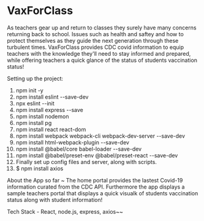 # VaxForClass
As teachers gear up and return to classes they surely have many concerns returning back to school. Issues such as health and saftey and how to protect themselves as they guide the next generation through these turbulent times. VaxForClass provides CDC covid information to equip teachers with the knowledge they'll need to stay informed and prepared, while offering teachers a quick glance of the status of students vaccination status!

Setting up the project:
1) npm init -y
2) npm install eslint --save-dev
3) npx eslint --init
4) npm install express --save
5) npm install nodemon
6) npm install pg
7) npm install react react-dom
8) npm install webpack webpack-cli webpack-dev-server --save-dev
9) npm install html-webpack-plugin --save-dev
10) npm install @babel/core babel-loader --save-dev
11) npm install @babel/preset-env @babel/preset-react --save-dev
12) Finally set up config files and server, along with scripts.
13) $ npm install axios

About the App so far ~ The home portal provides the lastest Covid-19 information curated from the CDC API. Furthermore the app displays a sample teachers portal that displays a quick visualk of students vaccination status along with student information!

Tech Stack - React, node.js, express, axios~~


